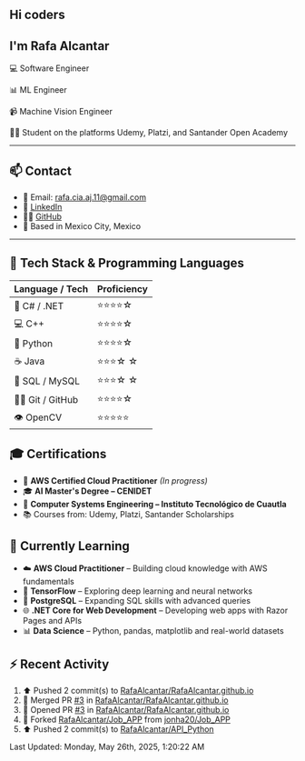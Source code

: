 ## Hi coders
## I'm Rafa Alcantar


💻 Software Engineer

📊 ML Engineer

📹 Machine Vision Engineer

👨‍💻 Student on the platforms Udemy, Platzi, and Santander Open Academy

---
## 📫 Contact

- 📧 Email: [rafa.cia.aj.11@gmail.com](mailto:rafa.cia.aj.11@gmail.com)  
- 💼 [LinkedIn](https://www.linkedin.com/in/rafael-alcantar-juarez/)  
- 🧑‍💻 [GitHub](https://github.com/RafaAlcantar)  
- 📍 Based in Mexico City, Mexico

---
## 🧰 Tech Stack & Programming Languages

| Language / Tech   |  Proficiency   |
|-------------------|----------------|
| 🎯 C# / .NET      | ⭐⭐⭐⭐☆   |
| 💻 C++            | ⭐⭐⭐⭐☆   |
| 🐍 Python         | ⭐⭐⭐⭐☆   |
| ☕ Java           | ⭐⭐⭐☆ ☆   |
| 💾 SQL / MySQL    | ⭐⭐⭐☆ ☆   |
| 🧑‍💻 Git / GitHub   | ⭐⭐⭐⭐☆   |
| 👁️ OpenCV         | ⭐⭐⭐⭐⭐  |


## 🎓 Certifications

- 📜 **AWS Certified Cloud Practitioner** *(In progress)*  
- 🎓 **AI Master's Degree – CENIDET**  
- 📘 **Computer Systems Engineering – Instituto Tecnológico de Cuautla**  
- 📚 Courses from: Udemy, Platzi, Santander Scholarships

## 🧪 Currently Learning

- ☁️ **AWS Cloud Practitioner** – Building cloud knowledge with AWS fundamentals  
- 🤖 **TensorFlow** – Exploring deep learning and neural networks  
- 🐘 **PostgreSQL** – Expanding SQL skills with advanced queries  
- 🌐 **.NET Core for Web Development** – Developing web apps with Razor Pages and APIs  
- 📊 **Data Science** – Python, pandas, matplotlib and real-world datasets

## :zap: Recent Activity
<!--RECENT_ACTIVITY:start-->
1. ⬆️ Pushed 2 commit(s) to [RafaAlcantar/RafaAlcantar.github.io](https://github.com/RafaAlcantar/RafaAlcantar.github.io)
2. 🎉 Merged PR [#3](https://github.com/RafaAlcantar/RafaAlcantar.github.io/pull/3) in [RafaAlcantar/RafaAlcantar.github.io](https://github.com/RafaAlcantar/RafaAlcantar.github.io)
3. 💪 Opened PR [#3](https://github.com/RafaAlcantar/RafaAlcantar.github.io/pull/3) in [RafaAlcantar/RafaAlcantar.github.io](https://github.com/RafaAlcantar/RafaAlcantar.github.io)
4. 🔱 Forked [RafaAlcantar/Job_APP](https://github.com/RafaAlcantar/Job_APP) from [jonha20/Job_APP](https://github.com/jonha20/Job_APP)
5. ⬆️ Pushed 2 commit(s) to [RafaAlcantar/API_Python](https://github.com/RafaAlcantar/API_Python)
<!--RECENT_ACTIVITY:end-->
<!--RECENT_ACTIVITY:last_update-->
Last Updated: Monday, May 26th, 2025, 1:20:22 AM
<!--RECENT_ACTIVITY:last_update_end-->


